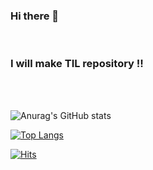 ### Hi there 👋

<br>

### I will make TIL repository !!

<br>

<br>
<!--
**hyun-soep/hyun-soep** is a ✨ _special_ ✨ repository because its `README.md` (this file) appears on your GitHub profile.

Here are some ideas to get you started:

- 🔭 I’m currently working on ...
- 🌱 I’m currently learning ...
- 👯 I’m looking to collaborate on ...
- 🤔 I’m looking for help with ...
- 💬 Ask me about ...
- 📫 How to reach me: ...
- 😄 Pronouns: ...
- ⚡ Fun fact: ...
-->

<a href="https://github.com/anuraghazra/github-readme-stats">
  <img align="center" src="https://github-readme-stats.vercel.app/api?username=hyun-sseob&show_icons=true&private=true&theme=flag-india" />
</a>

<!--
<a href="https://github.com/hyun-sseob">
  <img align="center" src="https://github-readme-stats.vercel.app/api/top-langs/?username=hyun-sseob&layout=compact" />
</a>
-->

![Anurag's GitHub stats](https://github-readme-stats.vercel.app/api?username=hyun-sseob&show_icons=true&private=true&theme=flag-india)

[![Top Langs](https://github-readme-stats.vercel.app/api/top-langs/?username=hyun-sseob&layout=compact)](https://github.com/hyun-sseob)


[![Hits](https://hits.seeyoufarm.com/api/count/incr/badge.svg?url=https%3A%2F%2Fgithub.com%2Fhyun-soep&count_bg=%23FF4500&title_bg=%232A2D2E&icon=java.svg&icon_color=%23FFFFFF&title=hits&edge_flat=false)](https://hits.seeyoufarm.com)
